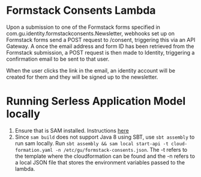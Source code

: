 # Formstack Consents Lambda

Upon a submission to one of the Formstack forms specified in com.gu.identity.formstackconsents.Newsletter, webhooks set up on Formstack forms send a POST request to /consent, triggering this via an API Gateway. A once the email address and form ID has been retrieved from the Formstack submission, a POST request is then made to Identity, triggering a confirmation email to be sent to that user.

When the user clicks the link in the email, an identity account will be created for them and they will be signed up to the newsletter. 

# Running Serless Application Model locally

1. Ensure that is SAM installed. Instructions [here](https://docs.aws.amazon.com/serverless-application-model/latest/developerguide/serverless-sam-cli-install-mac.html)
2. Since `sam build` does not support Java 8 using SBT, use `sbt assembly` to run sam locally. Run `sbt assembly && sam local start-api -t cloud-formation.yaml -n /etc/gu/formstack-consents.json`. The -t refers to the template where the cloudformation can be found and the -n refers to a local JSON file that stores the environment variables passed to the lambda.
